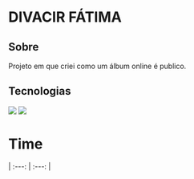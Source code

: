 <h1>DIVACIR FÁTIMA</h1>

<h2>Sobre</h2>
<p>Projeto em que criei como um álbum online é publico.</p>

## Tecnologias
<div>
    <img src="https://img.shields.io/badge/HTML-239120?style=for-the-badge&logo=html5&logoColor=white">
    <img src="https://img.shields.io/badge/CSS-239120?style=for-the-badge&logo=css3&logoColor=white">
</div>

# Time
| :---: | :---: |